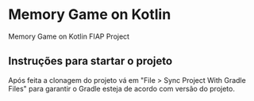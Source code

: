 # Memory Game on Kotlin

Memory Game on Kotlin FIAP Project

## Instruções para startar o projeto

Após feita a clonagem do projeto vá em "File > Sync Project With Gradle Files" para garantir o Gradle esteja de acordo com versão do projeto.
